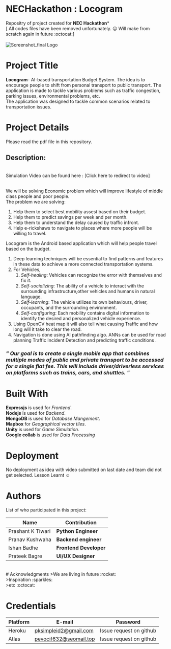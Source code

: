 # NECHackathon : Locogram
Repositry of project created for **NEC Hackathon***<br/>
[ All codes files have been removed unfortunately. :neutral_face:  Will make from scratch again in future :octocat:]
<br><br>
![Screenshot_final Logo](https://github.com/mass9/NECHackathon/blob/master/1.png)
# Project Title
**Locogram**- AI-based transportation Budget System.
The idea is to encourage people to shift from personal transport to public transport. The application is made to tackle various problems such as traffic congestion, parking issues, environmental problems, etc.<br/> The application was designed to tackle common scenarios related to transportation issues. <br>


# Project Details
 Please read the pdf file in this repository.

## Description: 
<br> Simulation Video can be found here : [Click here to redirect to video]

<br/>We will be solving Economic problem which will improve lifestyle of middle class people and poor people. <br/>
The problem we are solving:
1. Help them to select best mobility assest based on their  budget.
1. Help them to predict savings per week and per month.
1. Help them to understand the delay caused by traffic infront.
1. Help e-rickshaws to navigate to places where more people will be willing to travel.<br/>

Locogram is the Android based application which will help people travel based on the budget.
1. Deep learning techniques will be essential to find patterns and features in these data to achieve a more connected transportation systems.
1. For Vehicles, 
    1. *Self-healing*: Vehicles can recognize the error with themselves and fix it. 
    1. *Self-socializing*: The ability of a vehicle to interact with the surrounding infrastructure,other vehicles and humans in natural language.
    1. *Self-learning*: The vehicle utilizes its own behaviours, driver, occupants, and the surrounding environment.
    1. *Self-configuring*: Each mobility contains digital information to identify the desired and personalized vehicle experience.
1. Using OpenCV heat map it will also tell what causing Traffic and how long will it take to clear the road. <br>
1. Navigation is done using AI pathfinding algo. ANNs can be used for road planning Traffic Incident Detection and predicting traffic conditions .

### _**" Our goal is to create a single mobile app that combines multiple modes of public and private transport to be accessed for a single flat fee. This will include driver/driverless services on platforms such as trains, cars, and shuttles. "**_

# Built With
**Expressjs** is used for *Frontend*.<br/>**Nodejs** is used for *Backend*.</br>**MongoDB** is used for *Database Mangement*.<br/>**Mapbox** for *Geographical vector tiles*.<br/>**Unity** is used for *Game Simulation.*</br>**Google collab** is used for *Data Processing*

# Deployment
No deployment as idea with video submitted on last date and team did not get selected. Lesson Learnt :relaxed:

# Authors
List of who participated in this project:<br/>

| Name  | Contribution |
| ------------- | ------------- |
| Prashant K Tiwari  | **Python Engineer** |
| Pranav Kushwaha  | **Backend engineer**  |
| Ishan Badhe  | **Frontend Developer**  |
| Prateek Bagre  | **UI/UX Designer**  |
<br>
# Acknowledgments
>We are living in future :rocket:<br/>
>Inspiration :sparkles: <br/>
>etc :octocat:


# Credentials

Platform | E-mail | Password
------------ | ------------- | -------------
Heroku | pksimpleid2@gmail.com | Issue request on github
Atlas | pevocif632@seomail.top | Issue request on github
